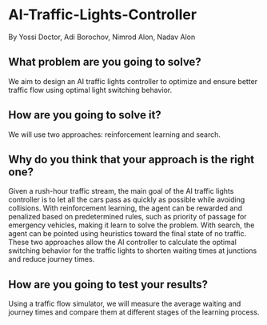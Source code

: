 # AI-Traffic-Lights-Controller

By Yossi Doctor, Adi Borochov, Nimrod Alon, Nadav Alon

## What problem are you going to solve?

We aim to design an AI traffic lights controller to optimize and ensure better traffic flow using optimal light
switching behavior.

## How are you going to solve it?

We will use two approaches: reinforcement learning and search.

## Why do you think that your approach is the right one?

Given a rush-hour traffic stream, the main goal of the AI traffic lights controller is to let all the cars pass as
quickly as possible while avoiding collisions.
With reinforcement learning, the agent can be rewarded and penalized based on predetermined rules, such as priority of
passage for emergency vehicles, making it learn to solve the problem.
With search, the agent can be pointed using heuristics toward the final state of no traffic.
These two approaches allow the AI controller to calculate the optimal switching behavior for the traffic lights to
shorten waiting times at junctions and reduce journey times.

## How are you going to test your results?

Using a traffic flow simulator, we will measure the average waiting and journey times and compare them at different
stages of the learning process.
